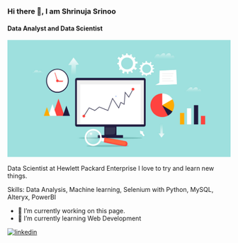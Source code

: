 ### Hi there 👋,  I am Shrinuja Srinoo
#### Data Analyst and Data Scientist
![Data Analyst and Data Scientist](https://github.com/Shrinuja/Shrinuja/blob/main/OG-BLOG_data.jpg)

Data Scientist at Hewlett Packard Enterprise
I love to try and learn new things. 

Skills: Data Analysis, Machine learning, Selenium with Python, MySQL, Alteryx, PowerBI

- 🔭 I’m currently working on this page. 
- 🌱 I’m currently learning Web Development 


[<img src='https://cdn.jsdelivr.net/npm/simple-icons@3.0.1/icons/linkedin.svg' alt='linkedin' height='40'>](https://www.linkedin.com/in/https://www.linkedin.com/in/shrinuja-srinoo-b929581a4//)  

